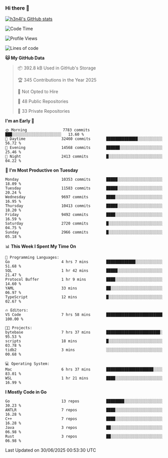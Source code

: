### Hi there 👋

[![h3n4l's GitHub stats](https://github-readme-stats.vercel.app/api?username=h3n4l&count_private=true&show_icons=true&theme=radical)](https://github.com/h3n4l/github-readme-stats)

<!--START_SECTION:waka-->
![Code Time](http://img.shields.io/badge/Code%20Time-2%2C216%20hrs%2048%20mins-blue)

![Profile Views](http://img.shields.io/badge/Profile%20Views-3-blue)

![Lines of code](https://img.shields.io/badge/From%20Hello%20World%20I%27ve%20Written-19.1%20million%20lines%20of%20code-blue)

**🐱 My GitHub Data** 

> 📦 392.8 kB Used in GitHub's Storage 
 > 
> 🏆 345 Contributions in the Year 2025
 > 
> 🚫 Not Opted to Hire
 > 
> 📜 48 Public Repositories 
 > 
> 🔑 33 Private Repositories 
 > 
**I'm an Early 🐤** 

```text
🌞 Morning                7783 commits        ███░░░░░░░░░░░░░░░░░░░░░░   13.60 % 
🌆 Daytime                32460 commits       ██████████████░░░░░░░░░░░   56.72 % 
🌃 Evening                14568 commits       ██████░░░░░░░░░░░░░░░░░░░   25.46 % 
🌙 Night                  2413 commits        █░░░░░░░░░░░░░░░░░░░░░░░░   04.22 % 
```
📅 **I'm Most Productive on Tuesday** 

```text
Monday                   10353 commits       █████░░░░░░░░░░░░░░░░░░░░   18.09 % 
Tuesday                  11583 commits       █████░░░░░░░░░░░░░░░░░░░░   20.24 % 
Wednesday                9697 commits        ████░░░░░░░░░░░░░░░░░░░░░   16.95 % 
Thursday                 10413 commits       █████░░░░░░░░░░░░░░░░░░░░   18.20 % 
Friday                   9492 commits        ████░░░░░░░░░░░░░░░░░░░░░   16.59 % 
Saturday                 2720 commits        █░░░░░░░░░░░░░░░░░░░░░░░░   04.75 % 
Sunday                   2966 commits        █░░░░░░░░░░░░░░░░░░░░░░░░   05.18 % 
```


📊 **This Week I Spent My Time On** 

```text
💬 Programming Languages: 
Go                       4 hrs 7 mins        █████████████░░░░░░░░░░░░   51.68 % 
SQL                      1 hr 42 mins        █████░░░░░░░░░░░░░░░░░░░░   21.47 % 
Protocol Buffer          1 hr 9 mins         ████░░░░░░░░░░░░░░░░░░░░░   14.60 % 
YAML                     33 mins             ██░░░░░░░░░░░░░░░░░░░░░░░   06.97 % 
TypeScript               12 mins             █░░░░░░░░░░░░░░░░░░░░░░░░   02.67 % 

🔥 Editors: 
VS Code                  7 hrs 58 mins       █████████████████████████   100.00 % 

🐱‍💻 Projects: 
bytebase                 7 hrs 37 mins       ████████████████████████░   95.53 % 
scripts                  18 mins             █░░░░░░░░░░░░░░░░░░░░░░░░   03.78 % 
tidb2                    3 mins              ░░░░░░░░░░░░░░░░░░░░░░░░░   00.68 % 

💻 Operating System: 
Mac                      6 hrs 37 mins       █████████████████████░░░░   83.01 % 
WSL                      1 hr 21 mins        ████░░░░░░░░░░░░░░░░░░░░░   16.99 % 
```

**I Mostly Code in Go** 

```text
Go                       13 repos            ████████░░░░░░░░░░░░░░░░░   30.23 % 
ANTLR                    7 repos             ████░░░░░░░░░░░░░░░░░░░░░   16.28 % 
C++                      7 repos             ████░░░░░░░░░░░░░░░░░░░░░   16.28 % 
Java                     3 repos             ██░░░░░░░░░░░░░░░░░░░░░░░   06.98 % 
Rust                     3 repos             ██░░░░░░░░░░░░░░░░░░░░░░░   06.98 % 
```




 Last Updated on 30/06/2025 00:53:30 UTC
<!--END_SECTION:waka-->

